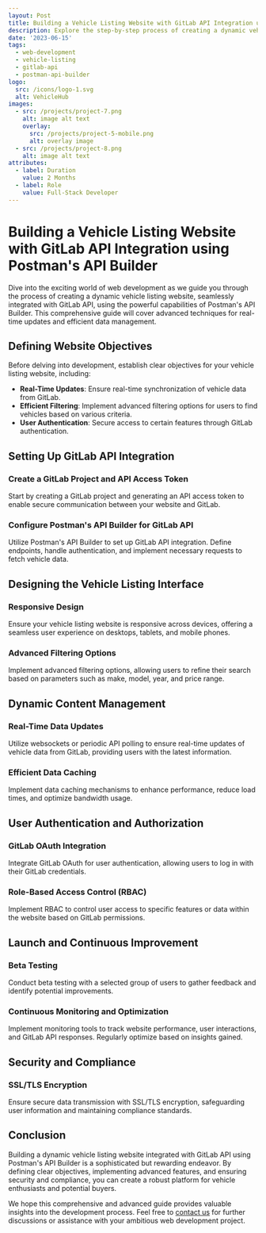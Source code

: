```yaml
---
layout: Post
title: Building a Vehicle Listing Website with GitLab API Integration using Postman's API Builder
description: Explore the step-by-step process of creating a dynamic vehicle listing website, seamlessly integrated with GitLab API, using Postman's API Builder. Learn advanced techniques for real-time updates and efficient data management.
date: '2023-06-15'
tags:
  - web-development
  - vehicle-listing
  - gitlab-api
  - postman-api-builder
logo:
  src: /icons/logo-1.svg
  alt: VehicleHub
images:
  - src: /projects/project-7.png
    alt: image alt text
    overlay:
      src: /projects/project-5-mobile.png
      alt: overlay image
  - src: /projects/project-8.png
    alt: image alt text
attributes:
  - label: Duration
    value: 2 Months
  - label: Role
    value: Full-Stack Developer
---
```


# Building a Vehicle Listing Website with GitLab API Integration using Postman's API Builder

Dive into the exciting world of web development as we guide you through the process of creating a dynamic vehicle listing website, seamlessly integrated with GitLab API, using the powerful capabilities of Postman's API Builder. This comprehensive guide will cover advanced techniques for real-time updates and efficient data management.

## Defining Website Objectives

Before delving into development, establish clear objectives for your vehicle listing website, including:

- **Real-Time Updates**: Ensure real-time synchronization of vehicle data from GitLab.
- **Efficient Filtering**: Implement advanced filtering options for users to find vehicles based on various criteria.
- **User Authentication**: Secure access to certain features through GitLab authentication.

## Setting Up GitLab API Integration

### Create a GitLab Project and API Access Token

Start by creating a GitLab project and generating an API access token to enable secure communication between your website and GitLab.

### Configure Postman's API Builder for GitLab API

Utilize Postman's API Builder to set up GitLab API integration. Define endpoints, handle authentication, and implement necessary requests to fetch vehicle data.

## Designing the Vehicle Listing Interface

### Responsive Design

Ensure your vehicle listing website is responsive across devices, offering a seamless user experience on desktops, tablets, and mobile phones.

### Advanced Filtering Options

Implement advanced filtering options, allowing users to refine their search based on parameters such as make, model, year, and price range.

## Dynamic Content Management

### Real-Time Data Updates

Utilize websockets or periodic API polling to ensure real-time updates of vehicle data from GitLab, providing users with the latest information.

### Efficient Data Caching

Implement data caching mechanisms to enhance performance, reduce load times, and optimize bandwidth usage.

## User Authentication and Authorization

### GitLab OAuth Integration

Integrate GitLab OAuth for user authentication, allowing users to log in with their GitLab credentials.

### Role-Based Access Control (RBAC)

Implement RBAC to control user access to specific features or data within the website based on GitLab permissions.

## Launch and Continuous Improvement

### Beta Testing

Conduct beta testing with a selected group of users to gather feedback and identify potential improvements.

### Continuous Monitoring and Optimization

Implement monitoring tools to track website performance, user interactions, and GitLab API responses. Regularly optimize based on insights gained.

## Security and Compliance

### SSL/TLS Encryption

Ensure secure data transmission with SSL/TLS encryption, safeguarding user information and maintaining compliance standards.

## Conclusion

Building a dynamic vehicle listing website integrated with GitLab API using Postman's API Builder is a sophisticated but rewarding endeavor. By defining clear objectives, implementing advanced features, and ensuring security and compliance, you can create a robust platform for vehicle enthusiasts and potential buyers.

We hope this comprehensive and advanced guide provides valuable insights into the development process. Feel free to [contact us](mailto:addictedarun4@gmail.com) for further discussions or assistance with your ambitious web development project.

